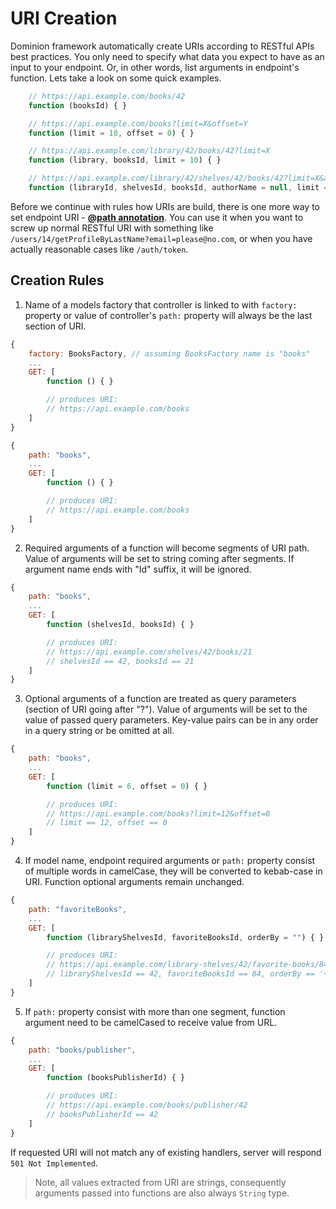 # URI Creation

Dominion framework automatically create URIs according to RESTful APIs best 
practices. You only need to specify what data you expect to have as an
input to your endpoint. Or, in other words, list arguments in endpoint's 
function. Lets take a look on some quick examples.

```js
    // https://api.example.com/books/42
    function (booksId) { }
```

```js
    // https://api.example.com/books?limit=X&offset=Y
    function (limit = 10, offset = 0) { }
```

```js
    // https://api.example.com/library/42/books/42?limit=X    
    function (library, booksId, limit = 10) { }
```

```js
    // https://api.example.com/library/42/shelves/42/books/42?limit=X&authorName=Y    
    function (libraryId, shelvesId, booksId, authorName = null, limit = 10) { }
```

Before we continue with rules how URIs are build, there is one
more way to set endpoint URI - **[@path annotation](/annotations#path)**.
You can use it when you want to screw up normal RESTful URI
with something like `/users/14/getProfileByLastName?email=please@no.com`,
or when you have actually reasonable cases like `/auth/token`.     
  
## Creation Rules

1. Name of a models factory that controller is linked to with `factory:`
property or value of controller's `path:` property will always 
be the last section of URI.
```js
{
    factory: BooksFactory, // assuming BooksFactory name is "books"
    ...
    GET: [
        function () { }

        // produces URI: 
        // https://api.example.com/books    
    ]
}
```

```js
{
    path: "books",
    ...
    GET: [
        function () { }

        // produces URI: 
        // https://api.example.com/books    
    ]
}
```
2. Required arguments of a function will become segments of URI path. 
Value of arguments will be set to string coming after segments. 
If argument name ends with "Id" suffix, it will be ignored. 
```js
{
    path: "books",
    ...
    GET: [
        function (shelvesId, booksId) { }

        // produces URI: 
        // https://api.example.com/shelves/42/books/21
        // shelvesId == 42, booksId == 21    
    ]
}
```

3. Optional arguments of a function are treated as query parameters
 (section of URI going after "?"). Value of arguments will be set to
 the value of passed query parameters. Key-value pairs can be in any order
 in a query string or be omitted at all.
```js
{
    path: "books",
    ...
    GET: [
        function (limit = 6, offset = 0) { }

        // produces URI: 
        // https://api.example.com/books?limit=12&offset=0
        // limit == 12, offset == 0
    ]
}
```
4. If model name, endpoint required arguments or `path:` property
consist of multiple words in camelCase, they will be converted 
to kebab-case in URI. Function optional arguments remain unchanged.
```js
{
    path: "favoriteBooks",
    ...
    GET: [
        function (libraryShelvesId, favoriteBooksId, orderBy = "") { }

        // produces URI: 
        // https://api.example.com/library-shelves/42/favorite-books/84?orderBy=+author
        // libraryShelvesId == 42, favoriteBooksId == 84, orderBy == '+author'
    ]
}
```

5. If `path:` property consist with more than one segment, function
argument need to be camelCased to receive value from URL.
```js
{
    path: "books/publisher",
    ...
    GET: [
        function (booksPublisherId) { }

        // produces URI: 
        // https://api.example.com/books/publisher/42
        // booksPublisherId == 42
    ]
}
```



If requested URI will not match any of existing handlers, server will respond `501 Not Implemented`.      

> Note, all values extracted from URI are strings, consequently arguments passed into functions are also always `String` type.

